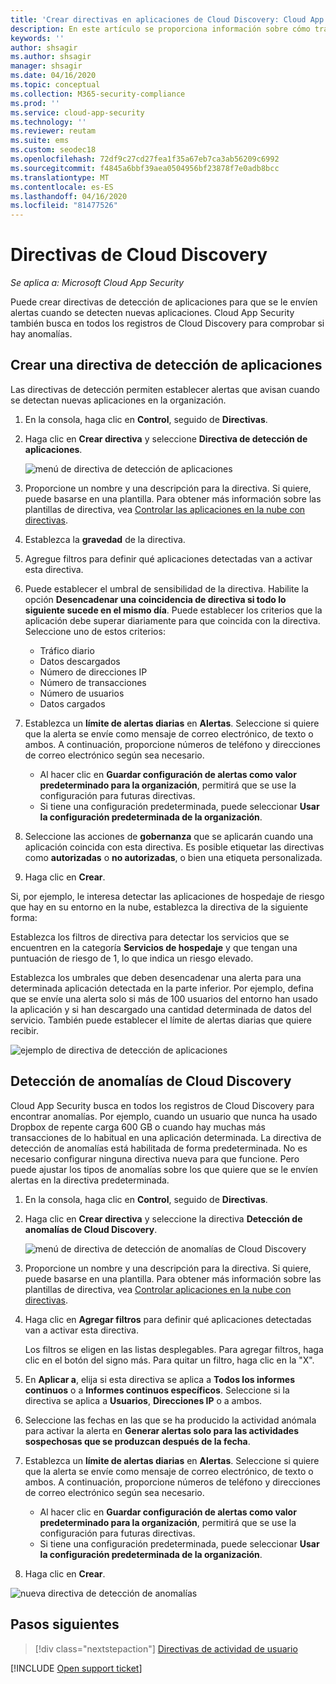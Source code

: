 ```yaml
---
title: 'Crear directivas en aplicaciones de Cloud Discovery: Cloud App Security | Microsoft Docs'
description: En este artículo se proporciona información sobre cómo trabajar con directivas de Cloud Discovery.
keywords: ''
author: shsagir
ms.author: shsagir
manager: shsagir
ms.date: 04/16/2020
ms.topic: conceptual
ms.collection: M365-security-compliance
ms.prod: ''
ms.service: cloud-app-security
ms.technology: ''
ms.reviewer: reutam
ms.suite: ems
ms.custom: seodec18
ms.openlocfilehash: 72df9c27cd27fea1f35a67eb7ca3ab56209c6992
ms.sourcegitcommit: f4845a6bbf39aea0504956bf23878f7e0adb8bcc
ms.translationtype: MT
ms.contentlocale: es-ES
ms.lasthandoff: 04/16/2020
ms.locfileid: "81477526"
---
```

# <a name="cloud-discovery-policies"></a>Directivas de Cloud Discovery

*Se aplica a: Microsoft Cloud App Security*

Puede crear directivas de detección de aplicaciones para que se le envíen alertas cuando se detecten nuevas aplicaciones. Cloud App Security también busca en todos los registros de Cloud Discovery para comprobar si hay anomalías.

## <a name="creating-an-app-discovery-policy"></a>Crear una directiva de detección de aplicaciones

Las directivas de detección permiten establecer alertas que avisan cuando se detectan nuevas aplicaciones en la organización.

1. En la consola, haga clic en **Control**, seguido de **Directivas**.

2. Haga clic en **Crear directiva** y seleccione **Directiva de detección de aplicaciones**.

    ![menú de directiva de detección de aplicaciones](media/app-discovery-policy-menu.png "menú de directiva de detección de aplicaciones")

3. Proporcione un nombre y una descripción para la directiva. Si quiere, puede basarse en una plantilla. Para obtener más información sobre las plantillas de directiva, vea [Controlar las aplicaciones en la nube con directivas](control-cloud-apps-with-policies.md).

4. Establezca la **gravedad** de la directiva.

5. Agregue filtros para definir qué aplicaciones detectadas van a activar esta directiva.

6. Puede establecer el umbral de sensibilidad de la directiva. Habilite la opción **Desencadenar una coincidencia de directiva si todo lo siguiente sucede en el mismo día**. Puede establecer los criterios que la aplicación debe superar diariamente para que coincida con la directiva. Seleccione uno de estos criterios:
    - Tráfico diario
    - Datos descargados
    - Número de direcciones IP
    - Número de transacciones
    - Número de usuarios
    - Datos cargados

7. Establezca un **límite de alertas diarias** en **Alertas**. Seleccione si quiere que la alerta se envíe como mensaje de correo electrónico, de texto o ambos. A continuación, proporcione números de teléfono y direcciones de correo electrónico según sea necesario.
    - Al hacer clic en **Guardar configuración de alertas como valor predeterminado para la organización**, permitirá que se use la configuración para futuras directivas.
    - Si tiene una configuración predeterminada, puede seleccionar **Usar la configuración predeterminada de la organización**.

8. Seleccione las acciones de **gobernanza** que se aplicarán cuando una aplicación coincida con esta directiva. Es posible etiquetar las directivas como **autorizadas** o **no autorizadas**, o bien una etiqueta personalizada.

9. Haga clic en **Crear**.

Si, por ejemplo, le interesa detectar las aplicaciones de hospedaje de riesgo que hay en su entorno en la nube, establezca la directiva de la siguiente forma:

Establezca los filtros de directiva para detectar los servicios que se encuentren en la categoría **Servicios de hospedaje** y que tengan una puntuación de riesgo de 1, lo que indica un riesgo elevado.

 Establezca los umbrales que deben desencadenar una alerta para una determinada aplicación detectada en la parte inferior. Por ejemplo, defina que se envíe una alerta solo si más de 100 usuarios del entorno han usado la aplicación y si han descargado una cantidad determinada de datos del servicio.
También puede establecer el límite de alertas diarias que quiere recibir.

![ejemplo de directiva de detección de aplicaciones](media/app-discovery-policy-example.png "ejemplo de directiva de detección de aplicaciones")

## <a name="cloud-discovery-anomaly-detection"></a>Detección de anomalías de Cloud Discovery

Cloud App Security busca en todos los registros de Cloud Discovery para encontrar anomalías. Por ejemplo, cuando un usuario que nunca ha usado Dropbox de repente carga 600 GB o cuando hay muchas más transacciones de lo habitual en una aplicación determinada. La directiva de detección de anomalías está habilitada de forma predeterminada. No es necesario configurar ninguna directiva nueva para que funcione. Pero puede ajustar los tipos de anomalías sobre los que quiere que se le envíen alertas en la directiva predeterminada.

1. En la consola, haga clic en **Control**, seguido de **Directivas**.

2. Haga clic en **Crear directiva** y seleccione la directiva **Detección de anomalías de Cloud Discovery**.

    ![menú de directiva de detección de anomalías de Cloud Discovery](media/cloud-discovery-anomaly-detection-policy-menu.png "menú de directiva de detección de anomalías de Cloud Discovery")

3. Proporcione un nombre y una descripción para la directiva. Si quiere, puede basarse en una plantilla. Para obtener más información sobre las plantillas de directiva, vea [Controlar aplicaciones en la nube con directivas](control-cloud-apps-with-policies.md).

4. Haga clic en **Agregar filtros** para definir qué aplicaciones detectadas van a activar esta directiva.

    Los filtros se eligen en las listas desplegables. Para agregar filtros, haga clic en el botón del signo más. Para quitar un filtro, haga clic en la "X".

5. En **Aplicar a**, elija si esta directiva se aplica a **Todos los informes continuos** o a **Informes continuos específicos**. Seleccione si la directiva se aplica a **Usuarios**, **Direcciones IP** o a ambos.

6. Seleccione las fechas en las que se ha producido la actividad anómala para activar la alerta en **Generar alertas solo para las actividades sospechosas que se produzcan después de la fecha**.

7. Establezca un **límite de alertas diarias** en **Alertas**. Seleccione si quiere que la alerta se envíe como mensaje de correo electrónico, de texto o ambos. A continuación, proporcione números de teléfono y direcciones de correo electrónico según sea necesario.
    - Al hacer clic en **Guardar configuración de alertas como valor predeterminado para la organización**, permitirá que se use la configuración para futuras directivas.
    - Si tiene una configuración predeterminada, puede seleccionar **Usar la configuración predeterminada de la organización**.

8. Haga clic en **Crear**.

![nueva directiva de detección de anomalías](media/new-discovery-anomaly-policy.png "nueva directiva de detección de anomalías")

## <a name="next-steps"></a>Pasos siguientes

> [!div class="nextstepaction"]
> [Directivas de actividad de usuario](user-activity-policies.md)

[!INCLUDE [Open support ticket](includes/support.md)]
